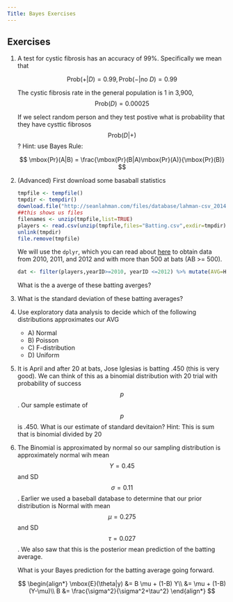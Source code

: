```yaml
---
Title: Bayes Exercises
---
```


## Exercises


1. A test for cystic fibrosis has an accuracy of 99%. Specifically we mean that 

    $$\mbox{Prob}(+|D)=0.99, \mbox{Prob}(-|\mbox{no } D)=0.99$$

    The cystic fibrosis rate in the general population is 1 in 3,900, $$\mbox{Prob}(D)=0.00025$$

    If we select random person and they test postive what is probability that they have cysttic fibrosos $$\mbox{Prob}(D|+)$$ ? Hint: use Bayes Rule: 

    $$
    \mbox{Pr}(A|B)  =  \frac{\mbox{Pr}(B|A)\mbox{Pr}(A)}{\mbox{Pr}(B)}
    $$




2. (Advanced) First download some basaball statistics

    
    ```r
    tmpfile <- tempfile()
    tmpdir <- tempdir()
    download.file("http://seanlahman.com/files/database/lahman-csv_2014-02-14.zip",tmpfile)
    ##this shows us files
    filenames <- unzip(tmpfile,list=TRUE)
    players <- read.csv(unzip(tmpfile,files="Batting.csv",exdir=tmpdir),as.is=TRUE)
    unlink(tmpdir)
    file.remove(tmpfile)
    ```

    We will use the `dplyr`, which you can read about  [here](http://cran.rstudio.com/web/packages/dplyr/vignettes/introduction.html) to 
obtain data from 2010, 2011, and 2012 and with more than 500 at bats (AB >= 500).

    
    ```r
    dat <- filter(players,yearID>=2010, yearID <=2012) %>% mutate(AVG=H/AB) %>% filter(AB>500)
    ```

    What is the a averge of these batting averges?


3. What is the standard deviation of these batting averages?


4. Use exploratory data analysis to decide which of the following distributions approximates our AVG
    - A) Normal
    - B) Poisson
    - C) F-distribution
    - D) Uniform


5. It is April and after 20 at bats, Jose Iglesias is batting .450 (this is very good). We can think of this as a binomial distribution with 20 trial with probability of success $$p$$. Our sample estimate of $$p$$ is .450. What is our estimate of standard devitaion? Hint: This is sum that is binomial divided by 20



6. The Binomial is approximated by normal so our sampling distribution is approximately normal wih mean $$Y=0.45$$ and SD $$\sigma=0.11$$. Earlier we used a baseball database to determine that our prior distribution is Normal with mean $$\mu=0.275$$ and SD $$\tau=0.027$$. We also saw that this is the posterior mean prediction of the batting average. 

    What is your Bayes prediction for the batting average going forward.
   
    $$
\begin{align*}
\mbox{E}(\theta|y) &= B \mu + (1-B) Y\\
&= \mu + (1-B)(Y-\mu)\\
B &= \frac{\sigma^2}{\sigma^2+\tau^2}
\end{align*}
    $$


